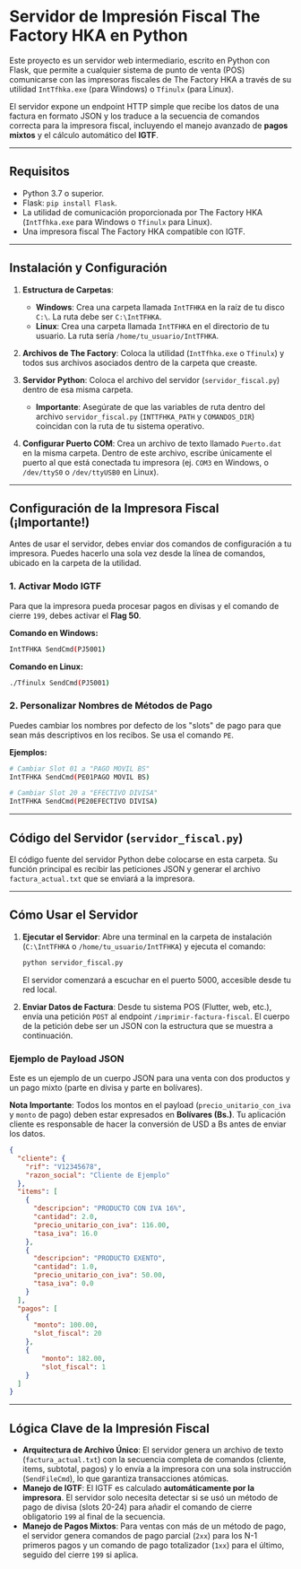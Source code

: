 # Servidor de Impresión Fiscal The Factory HKA en Python

Este proyecto es un servidor web intermediario, escrito en Python con Flask, que permite a cualquier sistema de punto de venta (POS) comunicarse con las impresoras fiscales de The Factory HKA a través de su utilidad `IntTfhka.exe` (para Windows) o `Tfinulx` (para Linux).

El servidor expone un endpoint HTTP simple que recibe los datos de una factura en formato JSON y los traduce a la secuencia de comandos correcta para la impresora fiscal, incluyendo el manejo avanzado de **pagos mixtos** y el cálculo automático del **IGTF**.

-----

## Requisitos

  * Python 3.7 o superior.
  * Flask: `pip install Flask`.
  * La utilidad de comunicación proporcionada por The Factory HKA (`IntTfhka.exe` para Windows o `Tfinulx` para Linux).
  * Una impresora fiscal The Factory HKA compatible con IGTF.

-----

## Instalación y Configuración

1.  **Estructura de Carpetas**:

      * **Windows**: Crea una carpeta llamada `IntTFHKA` en la raíz de tu disco `C:\`. La ruta debe ser `C:\IntTFHKA`.
      * **Linux**: Crea una carpeta llamada `IntTFHKA` en el directorio de tu usuario. La ruta sería `/home/tu_usuario/IntTFHKA`.

2.  **Archivos de The Factory**: Coloca la utilidad (`IntTfhka.exe` o `Tfinulx`) y todos sus archivos asociados dentro de la carpeta que creaste.

3.  **Servidor Python**: Coloca el archivo del servidor (`servidor_fiscal.py`) dentro de esa misma carpeta.

      * **Importante**: Asegúrate de que las variables de ruta dentro del archivo `servidor_fiscal.py` (`INTTFHKA_PATH` y `COMANDOS_DIR`) coincidan con la ruta de tu sistema operativo.

4.  **Configurar Puerto COM**: Crea un archivo de texto llamado `Puerto.dat` en la misma carpeta. Dentro de este archivo, escribe únicamente el puerto al que está conectada tu impresora (ej. `COM3` en Windows, o `/dev/ttyS0` o `/dev/ttyUSB0` en Linux).

-----

## Configuración de la Impresora Fiscal (¡Importante\!)

Antes de usar el servidor, debes enviar dos comandos de configuración a tu impresora. Puedes hacerlo una sola vez desde la línea de comandos, ubicado en la carpeta de la utilidad.

### 1\. Activar Modo IGTF

Para que la impresora pueda procesar pagos en divisas y el comando de cierre `199`, debes activar el **Flag 50**.

**Comando en Windows:**

```bash
IntTFHKA SendCmd(PJ5001)
```

**Comando en Linux:**

```bash
./Tfinulx SendCmd(PJ5001)
```

### 2\. Personalizar Nombres de Métodos de Pago

Puedes cambiar los nombres por defecto de los "slots" de pago para que sean más descriptivos en los recibos. Se usa el comando `PE`.

**Ejemplos:**

```bash
# Cambiar Slot 01 a "PAGO MOVIL BS"
IntTFHKA SendCmd(PE01PAGO MOVIL BS)

# Cambiar Slot 20 a "EFECTIVO DIVISA"
IntTFHKA SendCmd(PE20EFECTIVO DIVISA)
```

-----

## Código del Servidor (`servidor_fiscal.py`)

El código fuente del servidor Python debe colocarse en esta carpeta. Su función principal es recibir las peticiones JSON y generar el archivo `factura_actual.txt` que se enviará a la impresora.

-----

## Cómo Usar el Servidor

1.  **Ejecutar el Servidor**: Abre una terminal en la carpeta de instalación (`C:\IntTFHKA` o `/home/tu_usuario/IntTFHKA`) y ejecuta el comando:

    ```bash
    python servidor_fiscal.py
    ```

    El servidor comenzará a escuchar en el puerto 5000, accesible desde tu red local.

2.  **Enviar Datos de Factura**: Desde tu sistema POS (Flutter, web, etc.), envía una petición `POST` al endpoint `/imprimir-factura-fiscal`. El cuerpo de la petición debe ser un JSON con la estructura que se muestra a continuación.

### Ejemplo de Payload JSON

Este es un ejemplo de un cuerpo JSON para una venta con dos productos y un pago mixto (parte en divisa y parte en bolívares).

**Nota Importante**: Todos los montos en el payload (`precio_unitario_con_iva` y `monto` de pago) deben estar expresados en **Bolívares (Bs.)**. Tu aplicación cliente es responsable de hacer la conversión de USD a Bs antes de enviar los datos.

```json
{
  "cliente": {
    "rif": "V12345678",
    "razon_social": "Cliente de Ejemplo"
  },
  "items": [
    {
      "descripcion": "PRODUCTO CON IVA 16%",
      "cantidad": 2.0,
      "precio_unitario_con_iva": 116.00,
      "tasa_iva": 16.0
    },
    {
      "descripcion": "PRODUCTO EXENTO",
      "cantidad": 1.0,
      "precio_unitario_con_iva": 50.00,
      "tasa_iva": 0.0
    }
  ],
  "pagos": [
    {
      "monto": 100.00,
      "slot_fiscal": 20
    },
    {
        "monto": 182.00,
        "slot_fiscal": 1
    }
  ]
}
```

-----

## Lógica Clave de la Impresión Fiscal

  * **Arquitectura de Archivo Único**: El servidor genera un archivo de texto (`factura_actual.txt`) con la secuencia completa de comandos (cliente, items, subtotal, pagos) y lo envía a la impresora con una sola instrucción (`SendFileCmd`), lo que garantiza transacciones atómicas.
  * **Manejo de IGTF**: El IGTF es calculado **automáticamente por la impresora**. El servidor solo necesita detectar si se usó un método de pago de divisa (slots 20-24) para añadir el comando de cierre obligatorio `199` al final de la secuencia.
  * **Manejo de Pagos Mixtos**: Para ventas con más de un método de pago, el servidor genera comandos de pago parcial (`2xx`) para los N-1 primeros pagos y un comando de pago totalizador (`1xx`) para el último, seguido del cierre `199` si aplica.
